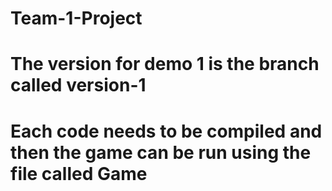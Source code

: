 # Team-1-Project

# The version for demo 1 is the branch called version-1
# Each code needs to be compiled and then the game can be run using the file called Game
